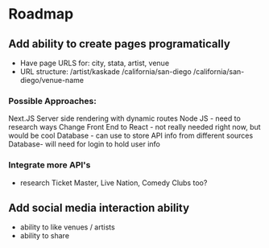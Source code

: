 # Roadmap 

## Add ability to create pages programatically

  - Have page URLS for: city, stata, artist, venue
  - URL structure: 
    /artist/kaskade
    /california/san-diego
    /california/san-diego/venue-name

  ### Possible Approaches: 

  Next.JS Server side rendering with dynamic routes 
  Node JS - need to research ways
  Change Front End to React - not really needed right now, but would be cool 
  Database - can use to store API info from different sources 
  Database-  will need for login to hold user info

  ### Integrate more API's

  - research Ticket Master, Live Nation, Comedy Clubs too? 


## Add social media interaction ability
  - ability to like venues / artists
  - ability to share


